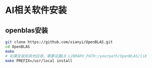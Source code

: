 # AI相关软件安装

## openblas安装

```bash
git clone https://github.com/xianyi/OpenBLAS.git
cd OpenBLAS
make
# 如果安装到其他目录，需要设置LD_LIBRARY_PATH:/yourpath/OpenBLAS/lib
make PREFIX=/usr/local install
```